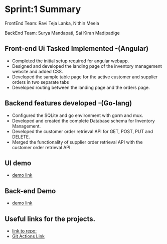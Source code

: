 # Sprint:1 Summary

FrontEnd Team: Ravi Teja Lanka, Nithin Meela

BackEnd Team: Surya Mandapati, Sai Kiran Madipadige


## Front-end Ui Tasked Implemented -(Angular)
- Completed the initial setup required for angular webapp.
- Designed and developed the landing page of the inventory management website and added CSS.
- Developed the sample table page for the active customer and supplier orders in two separate tabs
- Developed routing between the landing page and the orders page.

## Backend features developed -(Go-lang)
- Configured the SQLite and go environment with gorm and mux.
- Developed and created the complete Database schema for Inventory Management.
- Developed the customer order retrieval API for GET, POST, PUT and DELETE.
- Merged the functionality of supplier order retrieval API with the customer order retrieval API.

## UI demo
 - [demo link ](https://youtu.be/1reyv-ckDNU)

## Back-end Demo
- [demo link](https://youtu.be/7t3zbaAwJ1s)

## Useful links for the projects.
- [link to repo:](https://github.com/Raviteja7Lanka/Inventory_Management_SE_Project)
- [Git Actions Link](https://github.com/Raviteja7Lanka/Inventory_Management_SE_Project/issues)


 
